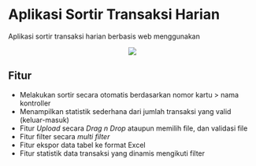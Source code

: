 # Aplikasi Sortir Transaksi Harian

Aplikasi sortir transaksi harian berbasis web menggunakan

<div align="center">
<a href="https://skillicons.dev">
    <img src="https://skillicons.dev/icons?i=typescript,react,vite,docker,tailwind,vscode" />
</a>
</div>

## Fitur

* Melakukan sortir secara otomatis berdasarkan nomor kartu > nama kontroller
* Menampilkan statistik sederhana dari jumlah transaksi yang valid (keluar-masuk)
* Fitur _Upload_ secara _Drag n Drop_ ataupun memilih file, dan validasi file
* Fitur filter secara _multi filter_
* Fitur ekspor data tabel ke format Excel
* Fitur statistik data transaksi yang dinamis mengikuti filter

